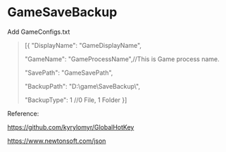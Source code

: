 # GameSaveBackup


Add GameConfigs.txt

>[{
>	"DisplayName": "GameDisplayName",
>	
>	"GameName": "GameProcessName",//This is Game process name.
>	
>	"SavePath": "GameSavePath",
>	
>	"BackupPath": "D:\\game\\SaveBackup\\",
>	
>	"BackupType": 1 //0 File, 1 Folder
>}]


Reference:

https://github.com/kyrylomyr/GlobalHotKey

https://www.newtonsoft.com/json
